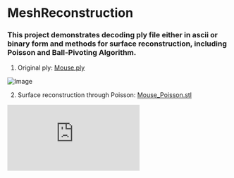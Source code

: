 # MeshReconstruction

### This project demonstrates decoding ply file either in ascii or binary form and methods for surface reconstruction, including Poisson and Ball-Pivoting Algorithm.

1. Original ply: [Mouse.ply](https://github.com/Chen-Si-An/MeshReconstruction/blob/main/setup/Mouse.ply)

![Image](https://github.com/Chen-Si-An/MeshReconstruction/blob/main/Mouse_ply.bmp)

2. Surface reconstruction through Poisson: [Mouse_Poisson.stl](https://github.com/Chen-Si-An/MeshReconstruction/blob/main/setup/Mouse_Poisson.stl)

![Image](https://github.com/Chen-Si-An/MeshReconstruction/blob/main/setup/Mouse_Poisson.stl)
